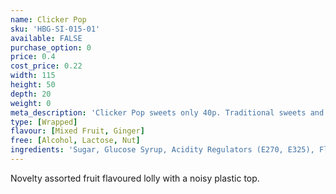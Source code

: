```yaml
---
name: Clicker Pop
sku: 'HBG-SI-015-01'
available: FALSE
purchase_option: 0
price: 0.4
cost_price: 0.22
width: 115
height: 50
depth: 20
weight: 0
meta_description: 'Clicker Pop sweets only 40p. Traditional sweets and more at Humbugs Confectionery Store. Specialists in satisfying your sweet tooth!'
type: [Wrapped]
flavour: [Mixed Fruit, Ginger]
free: [Alcohol, Lactose, Nut]
ingredients: 'Sugar, Glucose Syrup, Acidity Regulators (E270, E325), Flavourings, Colours: E163, E100'
---
```

Novelty assorted fruit flavoured lolly with a noisy plastic top.